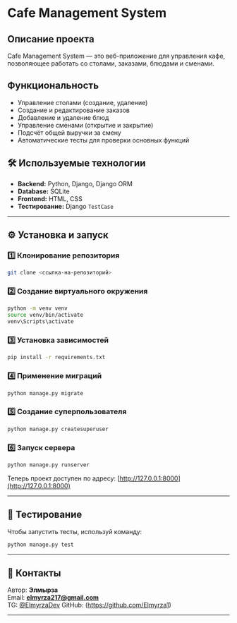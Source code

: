 # Cafe Management System

##  Описание проекта
Cafe Management System — это веб-приложение для управления кафе, позволяющее работать со столами, заказами, блюдами и сменами.

##  Функциональность
- Управление столами (создание, удаление)
- Создание и редактирование заказов
- Добавление и удаление блюд
- Управление сменами (открытие и закрытие)
- Подсчёт общей выручки за смену
- Автоматические тесты для проверки основных функций

## 🛠 Используемые технологии
- **Backend:** Python, Django, Django ORM
- **Database:** SQLite
- **Frontend:** HTML, CSS
- **Тестирование:** Django `TestCase`

---

## ⚙️ Установка и запуск
### 1️⃣ Клонирование репозитория
```sh
git clone <ссылка-на-репозиторий>
```

### 2️⃣ Создание виртуального окружения
```sh
python -m venv venv
source venv/bin/activate  
venv\Scripts\activate   
```

### 3️⃣ Установка зависимостей
```sh
pip install -r requirements.txt
```

### 4️⃣ Применение миграций
```sh
python manage.py migrate
```

### 5️⃣ Создание суперпользователя
```sh
python manage.py createsuperuser
```

### 6️⃣ Запуск сервера
```sh
python manage.py runserver
```
Теперь проект доступен по адресу: [http://127.0.0.1:8000](http://127.0.0.1:8000)

---

## 🧪 Тестирование
Чтобы запустить тесты, используй команду:
```sh
python manage.py test 
```

---

## 📩 Контакты
Автор: **Элмырза**  
Email: **elmyrza217@gmail.com**  
TG: [@ElmyrzaDev](https://t.me/ElmyrzaDev)
GitHub: (https://github.com/Elmyrza1)

---



